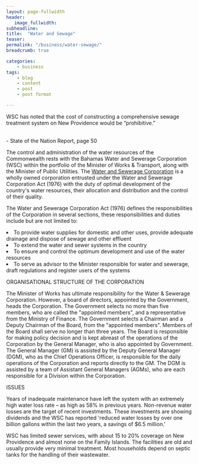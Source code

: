 ```yaml
---
layout: page-fullwidth
header:
   image_fullwidth:
subheadline:
title:  "Water and Sewage"
teaser: 
permalink: "/business/water-sewage/"
breadcrumb: true

categories:
    - business
tags:
    - blog
    - content
    - post
    - post format

---
```

> 
WSC has noted that the cost of constructing a comprehensive
sewage treatment system on New Providence would be “prohibitive.”

<br/> - State of the Nation Report, page 50

The control and administration of the water resources of the Commonwealth rests with the Bahamas Water and Sewerage Corporation (WSC) within the portfolio of the Minister of Works & Transport, along with the Minister of Public Utilities. The [Water and Sewerage Corporation][1] is a wholly owned corporation entrusted under the Water and Sewerage Corporation Act (1976) with the duty of optimal development of the country's water resources, their allocation and distribution and the control of their quality.

The Water and Sewerage Corporation Act (1976) defines the responsibilities of the Corporation in several sections, these responsibilities and duties include but are not limited to:

<li>To provide water supplies for domestic and other uses, provide adequate drainage and dispose of sewage and other effluent</li>
<li>To extend the water and sewer systems in the country</li>
<li>To ensure and control the optimum development and use of the water resources</li> 
<li>To serve as advisor to the Minister responsible for water and sewerage, draft regulations and register users of the systems</li>

ORGANISATIONAL STRUCTURE OF THE CORPORATION

The Minister of Works has ultimate responsibility for the Water & Sewerage Corporation. However, a board of directors, appointed by the Government, heads the Corporation. The Government selects no more than five members, who are called the "appointed members", and a representative from the Ministry of Finance. The Government selects a Chairman and a Deputy Chairman of the Board, from the "appointed members". Members of the Board shall serve no longer than three years. The Board is responsible for making policy decision and is kept abreast of the operations of the Corporation by the General Manager, who is also appointed by Government. The General Manager (GM) is assisted by the Deputy General Manager (DGM), who as the Chief Operations Officer, is responsible for the daily operations of the Corporation and reports directly to the GM. The DGM is assisted by a team of Assistant General Managers (AGMs), who are each responsible for a Division within the Corporation.

ISSUES

Years of inadequate maintenance have left the system with an extremely high water loss rate – as high as 58% in previous years. Non-revenue water losses are the target of recent investments. These investments are showing dividends and the WSC has reported 'reduced water losses by over one billion gallons within the last two years, a savings of $6.5 million.'

WSC has limited sewer services, with about 15 to 20% coverage on New Providence and almost none on the Family Islands. The facilities are old and usually provide very minimal treatment. Most households depend on septic tanks for the handling of their wastewater. 
<center>
<a href="http://www.vision2040bahamas.org/media/uploads/State_of_the_Nation_Summary_Report.pdf"><img src="{{ site.urlimg }}water-source.png" alt=""></a>
</center>

[1]: http://www.wsc.com.bs/